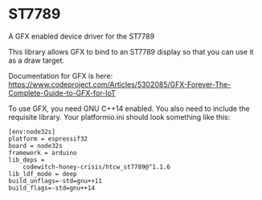 # ST7789

A GFX enabled device driver for the ST7789

This library allows GFX to bind to an ST7789 display so that you can use it as a draw target.

Documentation for GFX is here: https://www.codeproject.com/Articles/5302085/GFX-Forever-The-Complete-Guide-to-GFX-for-IoT

To use GFX, you need GNU C++14 enabled. You also need to include the requisite library. Your platformio.ini should look something like this:

```
[env:node32s]
platform = espressif32
board = node32s
framework = arduino
lib_deps = 
	codewitch-honey-crisis/htcw_st7789@^1.1.6
lib_ldf_mode = deep
build_unflags=-std=gnu++11
build_flags=-std=gnu++14
```